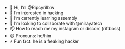 - 👋 Hi, I’m @Ripcyrilbtw
- 👀 I’m interested in hacking
- 🌱 I’m currently learning assembly 
- 💞️ I’m looking to collaborate with @mirayatech
- 📫 How to reach me my instagram or discord  (riftboss)
- 😄 Pronouns: he/him
- ⚡ Fun fact: he is a freaking hacker

<!---
Ripcyrilbtw/Ripcyrilbtw is a ✨ special ✨ repository because its `README.md` (this file) appears on your GitHub profile.
You can click the Preview link to take a look at your changes.
--->
